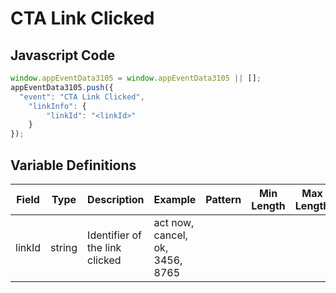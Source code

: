 # CTA Link Clicked

## Javascript Code
```js
window.appEventData3105 = window.appEventData3105 || [];
appEventData3105.push({
  "event": "CTA Link Clicked",
    "linkInfo": {
        "linkId": "<linkId>"
    }
});
```

## Variable Definitions

|Field|Type|Description|Example|Pattern|Min Length|Max Length|Minimum|Maximum|Multiple Of|
| --- | --- | --- | --- | --- | --- | --- | --- | --- | --- |
|linkId|string|Identifier of the link clicked|act now, cancel, ok, 3456, 8765|||||||
